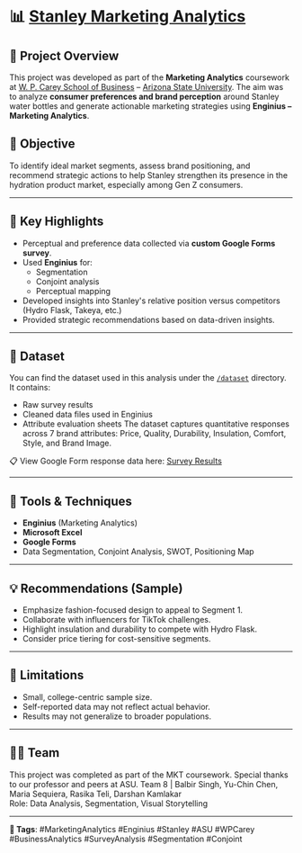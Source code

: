 # 📊 [Stanley Marketing Analytics](./assets/stanley-banner.png)

## 📁 Project Overview

This project was developed as part of the **Marketing Analytics** coursework at [W. P. Carey School of Business](https://wpcarey.asu.edu/) – [Arizona State University](https://www.asu.edu). The aim was to analyze **consumer preferences and brand perception** around Stanley water bottles and generate actionable marketing strategies using **Enginius – Marketing Analytics**.

## 🎯 Objective

To identify ideal market segments, assess brand positioning, and recommend strategic actions to help Stanley strengthen its presence in the hydration product market, especially among Gen Z consumers.

---

## 📌 Key Highlights

- Perceptual and preference data collected via **custom Google Forms survey**.
- Used **Enginius** for:
  - Segmentation
  - Conjoint analysis
  - Perceptual mapping
- Developed insights into Stanley's relative position versus competitors (Hydro Flask, Takeya, etc.)
- Provided strategic recommendations based on data-driven insights.

---

## 📂 Dataset

You can find the dataset used in this analysis under the [`/dataset`](./dataset) directory. It contains:
- Raw survey results
- Cleaned data files used in Enginius
- Attribute evaluation sheets
The dataset captures quantitative responses across 7 brand attributes: Price, Quality, Durability, Insulation, Comfort, Style, and Brand Image.

📋 View Google Form response data here: [Survey Results](https://docs.google.com/forms/d/1bOMofxa_cQG5wy8d45rKBlbSo3VAUfB-0s44AYIKLkA/edit#responses)

---

## 🧠 Tools & Techniques

- **Enginius** (Marketing Analytics)
- **Microsoft Excel**
- **Google Forms**
- Data Segmentation, Conjoint Analysis, SWOT, Positioning Map

---

## 💡 Recommendations (Sample)

- Emphasize fashion-focused design to appeal to Segment 1.
- Collaborate with influencers for TikTok challenges.
- Highlight insulation and durability to compete with Hydro Flask.
- Consider price tiering for cost-sensitive segments.

---

## 📜 Limitations

- Small, college-centric sample size.
- Self-reported data may not reflect actual behavior.
- Results may not generalize to broader populations.

---

## 🧑‍💼 Team

This project was completed  as part of the MKT coursework. Special thanks to our professor and peers at ASU.
Team 8 | Balbir Singh, Yu-Chin Chen, Maria Sequiera, Rasika Teli, Darshan Kamlakar  
Role: Data Analysis, Segmentation, Visual Storytelling

---

**🔗 Tags**: #MarketingAnalytics #Enginius #Stanley #ASU #WPCarey #BusinessAnalytics #SurveyAnalysis #Segmentation #Conjoint
